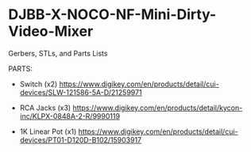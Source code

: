 # DJBB-X-NOCO-NF-Mini-Dirty-Video-Mixer
Gerbers, STLs, and Parts Lists

PARTS:

- Switch (x2) https://www.digikey.com/en/products/detail/cui-devices/SLW-121586-5A-D/21259971

- RCA Jacks (x3) https://www.digikey.com/en/products/detail/kycon-inc/KLPX-0848A-2-R/9990119

- 1K Linear Pot (x1) https://www.digikey.com/en/products/detail/cui-devices/PT01-D120D-B102/15903917


